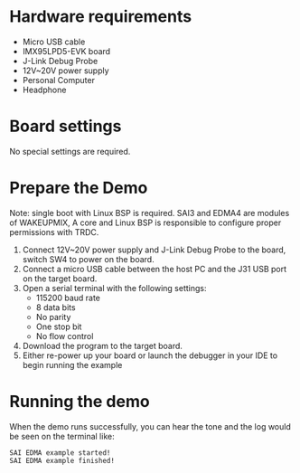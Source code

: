 Hardware requirements
===================
- Micro USB cable
- IMX95LPD5-EVK  board
- J-Link Debug Probe
- 12V~20V power supply
- Personal Computer
- Headphone

Board settings
============
No special settings are required.

Prepare the Demo
===============

Note: single boot with Linux BSP is required. SAI3 and EDMA4 are modules of WAKEUPMIX, A core and Linux
      BSP is responsible to configure proper permissions with TRDC.

1.  Connect 12V~20V power supply and J-Link Debug Probe to the board, switch SW4 to power on the board.
2.  Connect a micro USB cable between the host PC and the J31 USB port on the target board.
3.  Open a serial terminal with the following settings:
    - 115200 baud rate
    - 8 data bits
    - No parity
    - One stop bit
    - No flow control
4.  Download the program to the target board.
5.  Either re-power up your board or launch the debugger in your IDE to begin running the example

Running the demo
===============
When the demo runs successfully, you can hear the tone and the log would be seen on the terminal like:

~~~~~~~~~~~~~~~~~~~
SAI EDMA example started!
SAI EDMA example finished!
 ~~~~~~~~~~~~~~~~~~~
